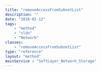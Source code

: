 ```yaml
---
title: "removeAccessFromSubnetList"
description: ""
date: "2018-02-12"
tags:
    - "method"
    - "sldn"
    - "Network"
classes:
    - "removeAccessFromSubnetList"
type: "reference"
layout: "method"
mainService : "SoftLayer_Network_Storage"
---
```

